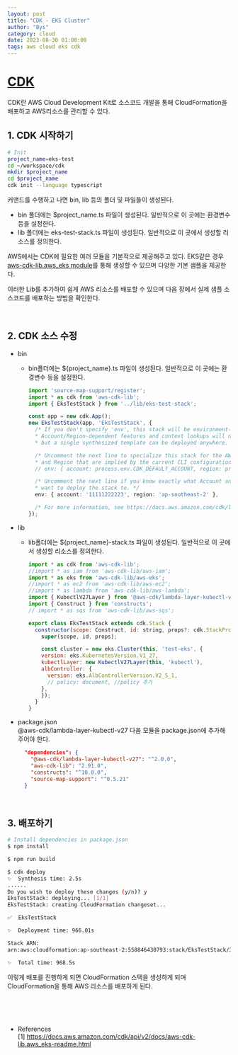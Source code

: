 ```yaml
---
layout: post
title: "CDK - EKS Cluster"
author: "Bys"
category: cloud
date: 2023-08-30 01:00:00
tags: aws cloud eks cdk
---
```



# [CDK](https://docs.aws.amazon.com/cdk/v2/guide/home.html)
CDK란 AWS Cloud Development Kit로 소스코드 개발을 통해 CloudFormation을 배포하고 AWS리소스를 관리할 수 있다. 


## 1. CDK 시작하기
```bash
# Init
project_name=eks-test
cd ~/workspace/cdk
mkdir $project_name
cd $project_name
cdk init --language typescript
```
커맨드를 수행하고 나면 bin, lib 등의 폴더 및 파일들이 생성된다. 
- bin 폴더에는 $project_name.ts 파일이 생성된다. 일반적으로 이 곳에는 환경변수 등을 설정한다.
- lib 폴더에는 eks-test-stack.ts 파일이 생성된다. 일반적으로 이 곳에서 생성할 리소스를 정의한다.  


AWS에서는 CDK에 필요한 여러 모듈을 기본적으로 제공해주고 있다. EKS같은 경우 [aws-cdk-lib.aws_eks module](https://docs.aws.amazon.com/cdk/api/v2/docs/aws-cdk-lib.aws_eks-readme.html)를 통해 생성할 수 있으며 다양한 기본 샘플을 제공한다.  

이러한 Lib를 추가하여 쉽게 AWS 리소스를 배포할 수 있으며 다음 장에서 실제 샘플 소스코드를 배포하는 방법을 확인한다.  

<br>

## 2. CDK 소스 수정 
- bin
  - bin폴더에는 ${project_name}.ts 파일이 생성된다. 일반적으로 이 곳에는 환경변수 등을 설정한다.
    ```typescript
    import 'source-map-support/register';
    import * as cdk from 'aws-cdk-lib';
    import { EksTestStack } from '../lib/eks-test-stack';

    const app = new cdk.App();
    new EksTestStack(app, 'EksTestStack', {
      /* If you don't specify 'env', this stack will be environment-agnostic.
      * Account/Region-dependent features and context lookups will not work,
      * but a single synthesized template can be deployed anywhere. */
  
      /* Uncomment the next line to specialize this stack for the AWS Account
      * and Region that are implied by the current CLI configuration. */
      // env: { account: process.env.CDK_DEFAULT_ACCOUNT, region: process.env.CDK_DEFAULT_REGION },
  
      /* Uncomment the next line if you know exactly what Account and Region you
      * want to deploy the stack to. */
      env: { account: '11111222223', region: 'ap-southeast-2' },

      /* For more information, see https://docs.aws.amazon.com/cdk/latest/guide/environments.html */
    });
    ```
- lib
  - lib폴더에는 ${project_name}-stack.ts 파일이 생성된다. 일반적으로 이 곳에서 생성할 리소스를 정의한다.  
    ```javascript
    import * as cdk from 'aws-cdk-lib';
    //import * as iam from 'aws-cdk-lib/aws-iam';
    import * as eks from 'aws-cdk-lib/aws-eks';
    //import * as ec2 from 'aws-cdk-lib/aws-ec2';
    //import * as lambda from 'aws-cdk-lib/aws-lambda';
    import { KubectlV27Layer } from '@aws-cdk/lambda-layer-kubectl-v27';
    import { Construct } from 'constructs';
    // import * as sqs from 'aws-cdk-lib/aws-sqs';

    export class EksTestStack extends cdk.Stack {
      constructor(scope: Construct, id: string, props?: cdk.StackProps) {
        super(scope, id, props);

        const cluster = new eks.Cluster(this, 'test-eks', {
        version: eks.KubernetesVersion.V1_27,
        kubectlLayer: new KubectlV27Layer(this, 'kubectl'),
        albController: {
          version: eks.AlbControllerVersion.V2_5_1,
          // policy: document, //policy 추가
        },
        });
      }
    }
    ```

- package.json  
  @aws-cdk/lambda-layer-kubectl-v27 다음 모듈을 package.json에 추가해주어야 한다. 
  ```json
    "dependencies": {
      "@aws-cdk/lambda-layer-kubectl-v27": "^2.0.0",
      "aws-cdk-lib": "2.91.0",
      "constructs": "^10.0.0",
      "source-map-support": "^0.5.21"
    }
  ```

<br>

## 3. 배포하기

  ```bash
  # Install dependencies in package.json
  $ npm install 

  $ npm run build

  $ cdk deploy
  ✨  Synthesis time: 2.5s
  ......
  Do you wish to deploy these changes (y/n)? y
  EksTestStack: deploying... [1/1]
  EksTestStack: creating CloudFormation changeset...

  ✅  EksTestStack

  ✨  Deployment time: 966.01s

  Stack ARN:
  arn:aws:cloudformation:ap-southeast-2:558846430793:stack/EksTestStack/3e1292f0-4704-11ee-bcb5-025affa237e8

  ✨  Total time: 968.5s
  ```

이렇게 배포를 진행하게 되면 CloudFormation 스택을 생성하게 되며 CloudFormation을 통해 AWS 리소스를 배포하게 된다. 

<br><br><br>

- References  
[1] https://docs.aws.amazon.com/cdk/api/v2/docs/aws-cdk-lib.aws_eks-readme.html